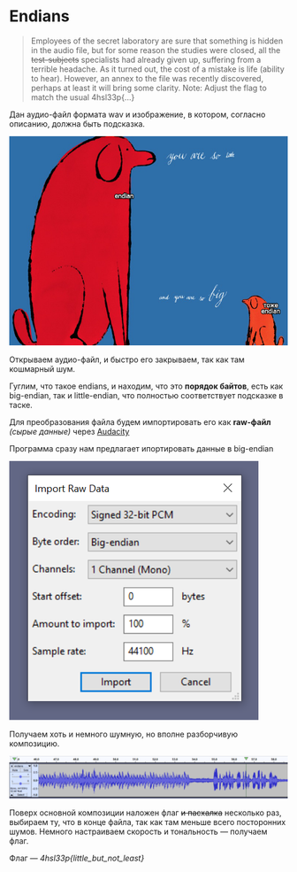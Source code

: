 # Endians

 > Employees of the secret laboratory are sure that something is hidden in the audio file, but for some reason the studies were closed, all the ~~test-subjects~~ specialists had already given up, suffering from a terrible headache. As it turned out, the cost of a mistake is life (ability to hear). However, an annex to the file was recently discovered, perhaps at least it will bring some clarity. Note: Adjust the flag to match the usual 4hsl33p{...}

Дан аудио-файл формата wav и изображение, в котором, согласно описанию, должна быть подсказка.

![Endians](img/endians.jpeg)

Открываем аудио-файл, и быстро его закрываем, так как там кошмарный шум.

Гуглим, что такое endians, и находим, что это **порядок байтов**, есть как big-endian, так и little-endian, что полностью соответствует подсказке в таске.

Для преобразования файла будем импортировать его как **raw-файл** *(сырые данные)* через [Audacity](https://github.com/audacity/audacity)

Программа сразу нам предлагает ипортировать данные в big-endian

![Import](img/import.png)

Получаем хоть и немного шумную, но вполне разборчивую композицию.

![Gram](img/gram.png)

Поверх основной композиции наложен флаг ~~и пасхалка~~ несколько раз, выбираем ту, что в конце файла, так как там меньше всего посторонних шумов. Немного настраиваем скорость и тональность — получаем флаг.

Флаг — *4hsl33p{little_but_not_least}*